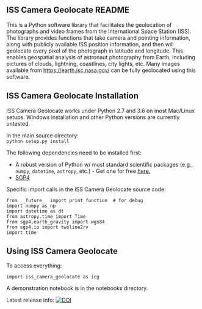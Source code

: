 ISS Camera Geolocate README
----------------------------
This is a Python software library that facilitates the geolocation of photographs and video frames from the International Space Station (ISS). The library provides functions that take camera and pointing information, along with publicly available ISS position information, and then will geolocate every pixel of the photograph in latitude and longitude. This enables geospatial analysis of astronaut photography from Earth, including pictures of clouds, lightning, coastlines, city lights, etc. Many images available from https://earth.jsc.nasa.gov/ can be fully geolocated using this software.

ISS Camera Geolocate Installation
---------------------------------
ISS Camera Geolocate works under Python 2.7 and 3.6 on most Mac/Linux setups. Windows installation and other Python versions are currently untested.

In the main source directory:  
`python setup.py install`

The following dependencies need to be installed first:

- A robust version of Python w/ most standard scientific packages (e.g., `numpy`, `datetime`, `astropy`, etc.) - Get one for free [here.](https://store.continuum.io/cshop/anaconda/)
- [SGP4](https://pypi.python.org/pypi/sgp4/)


Specific import calls in the ISS Camera Geolocate source code:

```
from __future__ import print_function  # for debug
import numpy as np
import datetime as dt
from astropy.time import Time
from sgp4.earth_gravity import wgs84
from sgp4.io import twoline2rv
import time
```

Using ISS Camera Geolocate
--------------------------
To access everything:
```
import iss_camera_geolocate as icg
```
A demonstration notebook is in the notebooks directory.

Latest release info:
[![DOI](https://zenodo.org/badge/DOI/10.5281/zenodo.2585824.svg)](https://doi.org/10.5281/zenodo.2585824)
